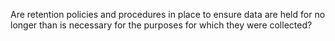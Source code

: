 Are retention policies and procedures in place to ensure data are held for no longer than is necessary for the purposes for which they were collected?